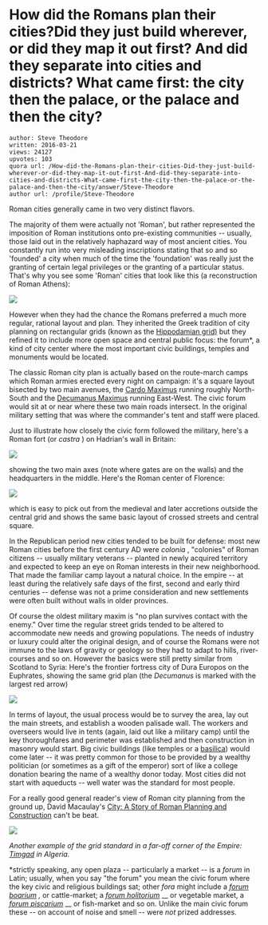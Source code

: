 # How did the Romans plan their cities?Did they just build wherever, or did they map it out first? And did they separate into cities and districts? What came first: the city then the palace, or the palace and then the city?

	author: Steve Theodore
	written: 2016-03-21
	views: 24127
	upvotes: 103
	quora url: /How-did-the-Romans-plan-their-cities-Did-they-just-build-wherever-or-did-they-map-it-out-first-And-did-they-separate-into-cities-and-districts-What-came-first-the-city-then-the-palace-or-the-palace-and-then-the-city/answer/Steve-Theodore
	author url: /profile/Steve-Theodore


Roman cities generally came in two very distinct flavors.

The majority of them were actually not 'Roman', but rather represented the imposition of Roman institutions onto pre-existing communities -- usually, those laid out in the relatively haphazard way of most ancient cities. You constantly run into very misleading inscriptions stating that so and so 'founded' a city when much of the time the 'foundation' was really just the granting of certain legal privileges or the granting of a particular status. That's why you see some 'Roman' cities that look like this (a reconstruction of Roman Athens):

![](https://qph.fs.quoracdn.net/main-qimg-350ffe340fb62d69759fdcaff0d38d01-c)

However when they had the chance the Romans preferred a much more regular, rational layout and plan. They inherited the Greek tradition of city planning on rectangular grids (known as the [Hippodamian grid)](http://www.museumofthecity.org/project/hippodamus-and-early-planned-cities/) but they refined it to include more open space and central public focus: the forum*, a kind of city center where the most important civic buildings, temples and monuments would be located.

The classic Roman city plan is actually based on the route-march camps which Roman armies erected every night on campaign: it's a square layout bisected by two main avenues, the [Cardo Maximus](https://en.wikipedia.org/wiki/Cardo) running roughly North-South and the [Decumanus Maximus](https://en.wikipedia.org/wiki/Decumanus_Maximus) running East-West. The civic forum would sit at or near where these two main roads intersect. In the original military setting that was where the commander's tent and staff were placed.

Just to illustrate how closely the civic form followed the military, here's a Roman fort (or _castra_ ) on Hadrian's wall in Britain:

![](https://qph.fs.quoracdn.net/main-qimg-220396848fa9ce5c5772270296c664e9-c)

showing the two main axes (note where gates are on the walls) and the headquarters in the middle. Here's the Roman center of Florence:

![](https://qph.fs.quoracdn.net/main-qimg-4c751b84de3eb71c064ddb5c50bb8df0-c)

which is easy to pick out from the medieval and later accretions outside the central grid and shows the same basic layout of crossed streets and central square.

In the Republican period new cities tended to be built for defense: most new Roman cities before the first century AD were _colonia_ , "colonies" of Roman citizens -- usually military veterans -- planted in newly acquired territory and expected to keep an eye on Roman interests in their new neighborhood. That made the familiar camp layout a natural choice. In the empire -- at least during the relatively safe days of the first, second and early third centuries -- defense was not a prime consideration and new settlements were often built without walls in older provinces.

Of course the oldest military maxim is "no plan survives contact with the enemy." Over time the regular street grids tended to be altered to accommodate new needs and growing populations. The needs of industry or luxury could alter the original design, and of course the Romans were not immune to the laws of gravity or geology so they had to adapt to hills, river-courses and so on. However the basics were still pretty similar from Scotland to Syria: Here's the frontier fortress city of Dura Europos on the Euphrates, showing the same grid plan (the _Decumanus_  is marked with the largest red arrow)

![](https://qph.fs.quoracdn.net/main-qimg-3fc8e407eb78569cb7379ec7533e1e4c)

In terms of layout, the usual process would be to survey the area, lay out the main streets, and establish a wooden palisade wall. The workers and overseers would live in tents (again, laid out like a military camp) until the key thoroughfares and perimeter was established and then construction in masonry would start. Big civic buildings (like temples or a [basilica](https://en.wikipedia.org/wiki/Basilica)) would come later -- it was pretty common for those to be provided by a wealthy politician (or sometimes as a gift of the emperor) sort of like a college donation bearing the name of a wealthy donor today. Most cities did not start with aqueducts -- well water was the standard for most people.

For a really good general reader's view of Roman city planning from the ground up, David Macaulay's [City: A Story of Roman Planning and Construction](http://amzn.to/1o3l9Jh) can't be beat.

![](https://qph.fs.quoracdn.net/main-qimg-839a97f5b3460778a07553e0bd7a50b4-c)

_Another example of the grid standard in a far-off corner of the Empire:_ _[Timgad](https://en.wikipedia.org/wiki/Timgad)_ _in Algeria._ 



*strictly speaking, any open plaza -- particularly a market -- is a _forum_  in Latin; usually, when you say "the forum" you mean the civic forum where the key civic and religious buildings sat; other _fora_ might include a _[forum boarium](https://en.wikipedia.org/wiki/Forum_Boarium)_ _,_ or cattle-market; a _[forum holitorium](https://en.wikipedia.org/wiki/Forum_Holitorium)_ __ or vegetable market, a _[forum piscarium](https://en.wikipedia.org/wiki/Forum_Piscarium)_ __ or fish-market and so on. Unlike the main civic forum these -- on account of noise and smell -- were _not_  prized addresses.

